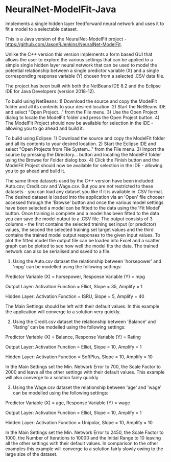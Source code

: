 # NeuralNet-ModelFit-Java
Implements a single hidden layer feedforward neural network and uses it to fit a model to a selectable dataset.

This is a Java version of the NeuralNet-ModelFit project - https://github.com/JasonRJenkins/NeuralNet-ModelFit.

Unlike the C++ version this version implements a form based GUI that allows the user to explore the various settings that can be applied to a simple single hidden layer neural network that can be used to model the potential relationship between a single predictor variable (X) and a single corresponding response variable (Y) chosen from a selected .CSV data file.

The project has been built with both the NetBeans IDE 8.2 and the Eclipse IDE for Java Developers (version 2018-12).

To build using NetBeans: 1) Download the source and copy the ModelFit folder and all its contents to your desired location. 2) Start the NetBeans IDE and select "Open Project..." from the File menu. 3) Use the Open Project dialog to locate the ModelFit folder and press the Open Project button. 4) The ModelFit Project should now be available for selection in the IDE - allowing you to go ahead and build it.

To build using Eclipse: 1) Download the source and copy the ModelFit folder and all its contents to your desired location. 2) Start the Eclipse IDE and select "Open Projects from File System..." from the File menu. 3) Import the source by pressing the Directory... button and locating the ModelFit folder using the Browse for Folder dialog box. 4) Click the Finish button and the ModelFit Project should now be available for selection in the IDE - allowing you to go ahead and build it.

The same three datasets used by the C++ version have been included: Auto.csv; Credit.csv and Wage.csv. But you are not restricted to these datasets - you can load any dataset you like if it is available in .CSV format. The desired dataset is loaded into the application via an 'Open' file chooser accessed through the 'Browse' button and once the various model settings have been selected a model can be fitted to the data using the 'Fit Model' button.  Once training is complete and a model has been fitted to the data you can save the model output to a .CSV file. The output consists of 3 columns - the first contains the selected training set input (or predictor) values, the second the selected training set target values and the third contains the trained model output responses to the given input values. To plot the fitted model the output file can be loaded into Excel and a scatter graph can be plotted to see how well the model fits the data. The trained network can also be serialised and saved to a file.

1) Using the Auto.csv dataset the relationship between 'horsepower' and 'mpg' can be modelled using the following settings:

Predictor Variable (X) = horsepower, Response Variable (Y) = mpg

Output Layer: Activation Function = Elliot, Slope = 35, Amplify = 1

Hidden Layer: Activation Function = ISRU, Slope = 5, Amplify = 40

The Main Settings should be left with their default values. In this example the application will converge to a solution very quickly.

2) Using the Credit.csv dataset the relationship between 'Balance' and 'Rating' can be modelled using the following settings:

Predictor Variable (X) = Balance, Response Variable (Y) = Rating

Output Layer: Activation Function = Elliot, Slope = 10, Amplify = 1

Hidden Layer: Activation Function = SoftPlus, Slope = 10, Amplify = 10

In the Main Settings set the Min. Network Error to 700, the Scale Factor to 2000 and leave all the other settings with their default values. This example will also converge to a solution fairly quickly

3) Using the Wage.csv dataset the relationship between 'age' and 'wage' can be modelled using the following settings:

Predictor Variable (X) = age, Response Variable (Y) = wage

Output Layer: Activation Function = Elliot, Slope = 10, Amplify = 1

Hidden Layer: Activation Function = Unipolar, Slope = 10, Amplify = 10

In the Main Settings set the Min. Network Error to 2450, the Scale Factor to 1000, the Number of Iterations to 10000 and the Initial Range to 10 leaving all the other settings with their default values. In comparison to the other examples this example will converge to a solution fairly slowly owing to the large size of the dataset.

